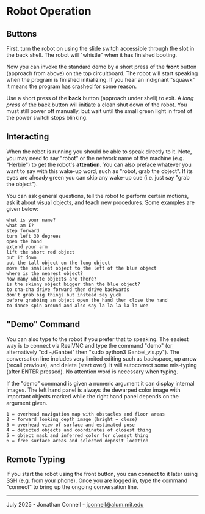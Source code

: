 # Robot Operation

## Buttons

First, turn the robot on using the slide switch accessible through the slot in the back shell. The robot will "whistle" when it has finished booting. 

Now you can invoke the standard demo by a short press of the __front__ button (approach from above) on the top circuitboard. The robot will start speaking when the program is finished initializing. If you hear an indignant "squawk" it means the program has crashed for some reason.

Use a short press of the __back__ button (approach under shell) to exit. A _long press_ of the back button will initiate a clean shut down of the robot. You must still power off manually, but wait until the small green light in front of the power switch stops blinking. 

## Interacting

When the robot is running you should be able to speak directly to it. Note, you may need to say "robot" or the network name of the machine (e.g. "Herbie") to get the robot's __attention__. You can also preface whatever you want to say with this wake-up word, such as "robot, grab the object". If its eyes are already green you can skip any wake-up cue (i.e. just say "grab the object").

You can ask general questions, tell the robot to perform certain motions, ask it about visual objects, and teach new procedures. Some examples are given below:

    what is your name?
    what am I?
    step forward
    turn left 30 degrees
    open the hand
    extend your arm
    lift the short red object
    put it down
    put the tall object on the long object
    move the smallest object to the left of the blue object
    where is the nearest object? 
    how many white objects are there?
    is the skinny object bigger than the blue object?
    to cha-cha drive forward then drive backwards
    don't grab big things but instead say yuck
    before grabbing an object open the hand then close the hand
    to dance spin around and also say la la la la la wee

## "Demo" Command

You can also type to the robot if you prefer that to speaking. The easiest way is to connect via RealVNC and type the command "demo" (or alternatively "cd ~/Ganbei" then "sudo python3 Ganbei_vis.py"). The conversation line includes very limited editing such as backspace, up arrow (recall previous), and delete (start over). It will autocorrect some mis-typing (after ENTER pressed). No attention word is necessary when typing.

If the "demo" command is given a numeric argument it can display internal images. The left hand panel is always the dewarped color image with important objects marked while the right hand panel depends on the argument given.

    1 = overhead navigation map with obstacles and floor areas
    2 = forward looking depth image (bright = close)
    3 = overhead view of surface and estimated pose
    4 = detected objects and coordinates of closest thing
    5 = object mask and inferred color for closest thing
    6 = free surface areas and selected deposit location

## Remote Typing

If you start the robot using the front button, you can connect to it later using SSH (e.g. from your phone). Once you are logged in, type the command "connect" to bring up the ongoing conversation line.

---

July 2025 - Jonathan Connell - jconnell@alum.mit.edu
